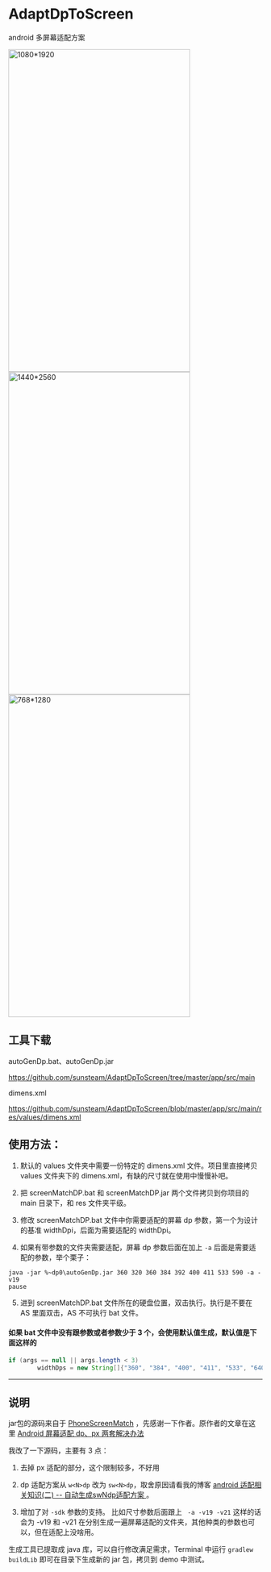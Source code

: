 # AdaptDpToScreen
android 多屏幕适配方案

<img src="http://ofaeieqjq.bkt.clouddn.com/AdaptDpToScreen/Screenshot_emulator_Nexus_5X.png" width = "360" height = "640" alt="1080*1920" /><img src="http://ofaeieqjq.bkt.clouddn.com/AdaptDpToScreen/Screenshot_emulator_Nexus_6P.png" width = "360" height = "640" alt="1440*2560" /><img src="http://ofaeieqjq.bkt.clouddn.com/AdaptDpToScreen/Screenshot_emulator_Nexus_4.png" width = "360" height = "640" alt="768*1280" />

## 工具下载

autoGenDp.bat、autoGenDp.jar

https://github.com/sunsteam/AdaptDpToScreen/tree/master/app/src/main

dimens.xml

https://github.com/sunsteam/AdaptDpToScreen/blob/master/app/src/main/res/values/dimens.xml

## 使用方法：

1. 默认的 values 文件夹中需要一份特定的 dimens.xml 文件。项目里直接拷贝 values 文件夹下的 dimens.xml，有缺的尺寸就在使用中慢慢补吧。

2. 把 screenMatchDP.bat 和 screenMatchDP.jar 两个文件拷贝到你项目的 main 目录下，和 res 文件夹平级。

3. 修改 screenMatchDP.bat 文件中你需要适配的屏幕 dp 参数，第一个为设计的基准 widthDpi，后面为需要适配的 widthDpi。

4. 如果有带参数的文件夹需要适配，屏幕 dp 参数后面在加上 ` -a ` 后面是需要适配的参数，举个栗子：

```
java -jar %~dp0\autoGenDp.jar 360 320 360 384 392 400 411 533 590 -a -v19
pause
```

5. 进到 screenMatchDP.bat 文件所在的硬盘位置，双击执行。执行是不要在 AS 里面双击，AS 不可执行 bat 文件。

#### 如果 bat 文件中没有跟参数或者参数少于 3 个，会使用默认值生成，默认值是下面这样的

```java
if (args == null || args.length < 3)
        widthDps = new String[]{"360", "384", "400", "411", "533", "640", "720", "768", "820"};
```

---

## 说明

jar包的源码来自于 [PhoneScreenMatch](https://github.com/mengzhinan/PhoneScreenMatch) ，先感谢一下作者。原作者的文章在这里 [Android 屏幕适配 dp、px 两套解决办法](http://blog.csdn.net/fesdgasdgasdg/article/details/52325590)

我改了一下源码，主要有 3 点：

1. 去掉 px 适配的部分，这个限制较多，不好用

2. dp 适配方案从 `w<N>dp` 改为 `sw<N>dp`，取舍原因请看我的博客 [android 适配相关知识(二) -- 自动生成swNdp适配方案 ](http://blog.csdn.net/sunsteam/article/details/73122999)。

3. 增加了对 `-sdk` 参数的支持。 比如尺寸参数后面跟上 ` -a -v19 -v21` 这样的话会为 -v19 和 -v21 在分别生成一遍屏幕适配的文件夹，其他种类的参数也可以，但在适配上没啥用。

生成工具已提取成 java 库，可以自行修改满足需求，Terminal 中运行 `gradlew buildLib` 即可在目录下生成新的 jar 包，拷贝到 demo 中测试。
